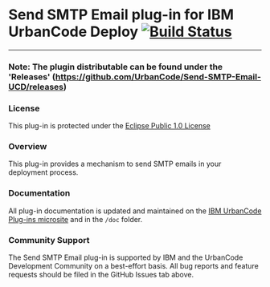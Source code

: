 # Send SMTP Email plug-in for IBM UrbanCode Deploy [![Build Status](https://travis-ci.org/IBM-UrbanCode/Send-SMTP-Email-UCD.svg?branch=master)](https://travis-ci.org/IBM-UrbanCode/Send-SMTP-Email-UCD)
---
### Note: The plugin distributable can be found under the 'Releases' (https://github.com/UrbanCode/Send-SMTP-Email-UCD/releases)

### License
This plug-in is protected under the [Eclipse Public 1.0 License](http://www.eclipse.org/legal/epl-v10.html)

### Overview
This plug-in provides a mechanism to send SMTP emails in your deployment process.

### Documentation
All plug-in documentation is updated and maintained on the [IBM UrbanCode Plug-ins microsite](https://developer.ibm.com/urbancode/plugins) and in the `/doc` folder.

### Community Support
The Send SMTP Email plug-in is supported by IBM and the UrbanCode Development Community on a best-effort basis. All bug reports and feature requests should be filed in the GitHub Issues tab above.
